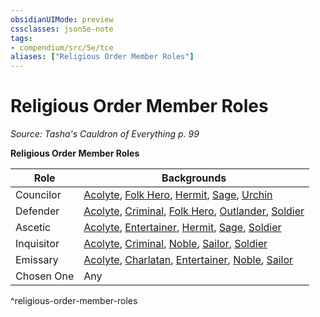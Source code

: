 ```yaml
---
obsidianUIMode: preview
cssclasses: json5e-note
tags:
- compendium/src/5e/tce
aliases: ["Religious Order Member Roles"]
---
```

# Religious Order Member Roles
*Source: Tasha's Cauldron of Everything p. 99* 

**Religious Order Member Roles**

| Role | Backgrounds |
|------|-------------|
| Councilor | [Acolyte](Mechanics/backgrounds/acolyte.md), [Folk Hero](Mechanics/backgrounds/folk-hero.md), [Hermit](Mechanics/backgrounds/hermit.md), [Sage](Mechanics/backgrounds/sage.md), [Urchin](Mechanics/backgrounds/urchin.md) |
| Defender | [Acolyte](Mechanics/backgrounds/acolyte.md), [Criminal](Mechanics/backgrounds/criminal.md), [Folk Hero](Mechanics/backgrounds/folk-hero.md), [Outlander](Mechanics/backgrounds/outlander.md), [Soldier](Mechanics/backgrounds/soldier.md) |
| Ascetic | [Acolyte](Mechanics/backgrounds/acolyte.md), [Entertainer](Mechanics/backgrounds/entertainer.md), [Hermit](Mechanics/backgrounds/hermit.md), [Sage](Mechanics/backgrounds/sage.md), [Soldier](Mechanics/backgrounds/soldier.md) |
| Inquisitor | [Acolyte](Mechanics/backgrounds/acolyte.md), [Criminal](Mechanics/backgrounds/criminal.md), [Noble](Mechanics/backgrounds/noble.md), [Sailor](Mechanics/backgrounds/sailor.md), [Soldier](Mechanics/backgrounds/soldier.md) |
| Emissary | [Acolyte](Mechanics/backgrounds/acolyte.md), [Charlatan](Mechanics/backgrounds/charlatan.md), [Entertainer](Mechanics/backgrounds/entertainer.md), [Noble](Mechanics/backgrounds/noble.md), [Sailor](Mechanics/backgrounds/sailor.md) |
| Chosen One | Any |
^religious-order-member-roles